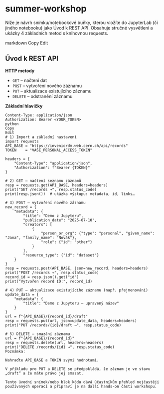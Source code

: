 # summer-workshop
Níže je návrh snímku/notebookové buňky, kterou vložíte do JupyterLab (či jiného notebooku) jako Úvod k REST API. Obsahuje stručné vysvětlení a ukázky 4 základních metod s knihovnou requests.

markdown
Copy
Edit
## Úvod k REST API

**HTTP metody**  
- `GET`  – načtení dat  
- `POST` – vytvoření nového záznamu  
- `PUT`  – aktualizace existujícího záznamu  
- `DELETE` – odstranění záznamu  

**Základní hlavičky**  
```http
Content-Type: application/json  
Authorization: Bearer <YOUR_TOKEN>
python
Copy
Edit
# 1) Import a základní nastavení
import requests
API_BASE = "https://inveniordm.web.cern.ch/api/records"
TOKEN    = "VAŠE_PERSONAL_ACCESS_TOKEN"

headers = {
    "Content-Type": "application/json",
    "Authorization": f"Bearer {TOKEN}"
}

# 2) GET – načtení seznamu záznamů
resp = requests.get(API_BASE, headers=headers)
print("GET /records →", resp.status_code)
print(resp.json())  # ukázka výstupu: metadata, id, links…

# 3) POST – vytvoření nového záznamu
new_record = {
    "metadata": {
        "title": "Demo z Jupyteru",
        "publication_date": "2025-07-10",
        "creators": [
            {
                "person_or_org": {"type": "personal", "given_name": "Jana", "family_name": "Novák"},
                "role": {"id": "other"}
            }
        ],
        "resource_type": {"id": "dataset"}
    }
}
resp = requests.post(API_BASE, json=new_record, headers=headers)
print("POST /records →", resp.status_code)
record_id = resp.json().get("id")
print("Vytvořen record ID:", record_id)

# 4) PUT – aktualizace existujícího záznamu (např. přejmenování)
update_data = {
    "metadata": {
        "title": "Demo z Jupyteru – upravený název"
    }
}
url = f"{API_BASE}/{record_id}/draft"
resp = requests.put(url, json=update_data, headers=headers)
print("PUT /records/{id}/draft →", resp.status_code)

# 5) DELETE – smazání záznamu
url = f"{API_BASE}/{record_id}"
resp = requests.delete(url, headers=headers)
print("DELETE /records/{id} →", resp.status_code)
Poznámka:

Nahraďte API_BASE a TOKEN svými hodnotami.

V příkladu pro PUT a DELETE se předpokládá, že záznam je ve stavu „draft“ a že máte právo jej smazat.

Tento úvodní snímek/nebo blok kódu dává účastníkům přehled nejčastěji používaných operací a připraví je na další hands-on části workshopu.
